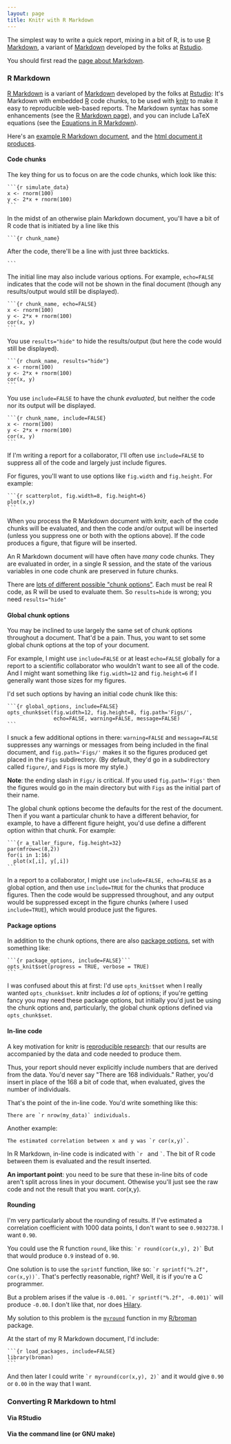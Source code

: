```yaml
---
layout: page
title: Knitr with R Markdown
---
```


The simplest way to write a quick report, mixing in a bit of R, is to
use [R Markdown](http://www.rstudio.com/ide/docs/r_markdown), a
variant of [Markdown](http://daringfireball.net/projects/markdown/)
developed by the folks at [Rstudio](http://www.rstudio.com).

You should first read the [page about Markdown](markdown.html).

### R Markdown

[R Markdown](http://www.rstudio.com/ide/docs/r_markdown) is a
variant of [Markdown](http://daringfireball.net/projects/markdown/)
developed by the folks at [Rstudio](http://www.rstudio.com): It's
Markdown with embedded [R](http://www.r-project.org) code chunks, to
be used with [knitr](http://yihui.name/knitr/) to make it easy to
reproducible web-based reports. The Markdown syntax has some
enhancements (see the
[R Markdown page](http://www.rstudio.com/ide/docs/r_markdown)), and
you can include LaTeX equations (see the
[Equations in R Markdown](http://www.rstudio.com/ide/docs/authoring/using_markdown_equations)).

Here's an [example R Markdown document](../assets/knitr_example.Rmd),
and the [html document it produces](../assets/knitr_example.html).

#### Code chunks

The key thing for us to focus on are the code chunks, which look like this:

    ```{r simulate_data}
    x <- rnorm(100)
    y <- 2*x + rnorm(100)
    ```

In the midst of an otherwise plain Markdown document, you'll have a
bit of R code that is initiated by a line like this

    ```{r chunk_name}

After the code, there'll be a line with just three backticks.

    ```

The initial line may also include various options. For example, `echo=FALSE`
indicates that the code will not be shown in the final document
(though any results/output would still be displayed).

    ```{r chunk_name, echo=FALSE}
    x <- rnorm(100)
    y <- 2*x + rnorm(100)
    cor(x, y)
    ```
    
You use `results="hide"` to hide the results/output (but here the code
would still be displayed).

    ```{r chunk_name, results="hide"}
    x <- rnorm(100)
    y <- 2*x + rnorm(100)
    cor(x, y)
    ```
    
You use `include=FALSE` to have the chunk _evaluated_, but neither the
code nor its output will be displayed.

    ```{r chunk_name, include=FALSE}
    x <- rnorm(100)
    y <- 2*x + rnorm(100)
    cor(x, y)
    ```

If I'm writing a report for a collaborator, I'll often use
`include=FALSE` to suppress all of the code and largely just include
figures.

For figures, you'll want to use options like `fig.width` and
`fig.height`. For example:

    ```{r scatterplot, fig.width=8, fig.height=6}
    plot(x,y)
    ```

When you process the R Markdown document with knitr, each of the code
chunks will be evaluated, and then the code and/or output will be
inserted (unless you suppress one or both with the options above). If
the code produces a figure, that figure will be inserted.

An R Markdown document will have often have _many_ code chunks. They are
evaluated in order, in a single R session, and the state of the
various variables in one code chunk are preserved in future chunks.

There are
[lots of different possible "chunk options"](http://yihui.name/knitr/options#chunk_options). 
Each must be real R code, as R will be used to evaluate them. So
`results=hide` is wrong; you need `results="hide"`

#### Global chunk options

You may be inclined to use largely the same set of chunk options
throughout a document. That'd be a pain. Thus, you want to set some
global chunk options at the top of your document.

For example, I might use `include=FALSE` or at least `echo=FALSE`
globally for a report to a scientific collaborator who wouldn't want
to see all of the code. And I might want something like `fig.width=12`
and `fig.height=6` if I generally want those sizes for my figures.

I'd set such options by having an initial code chunk like this:

    ```{r global_options, include=FALSE}
    opts_chunk$set(fig.width=12, fig.height=8, fig.path='Figs/',
                   echo=FALSE, warning=FALSE, message=FALSE)
    ```

I snuck a few additional options in there: `warning=FALSE` and
`message=FALSE` suppresses any warnings or messages from being included in
the final document, and `fig.path='Figs/'` makes it so the figures
produced get placed in the `Figs` subdirectory. (By default, they'd go
in a subdirectory called `figure/`, and `Figs` is more my style.) 

**Note**: the ending slash in `Figs/` is critical. If you used
`fig.path='Figs'` then the figures would go in the main directory but
with `Figs` as the initial part of their name.

The global chunk options become the defaults for the rest of the
document. Then if you want a particular chunk to have a different
behavior, for example, to have a different figure height, you'd use
define a different option within that chunk. For example:

    ```{r a_taller_figure, fig.height=32}
    par(mfrow=c(8,2))
    for(i in 1:16)
      plot(x[,i], y[,i])
    ```

In a report to a collaborator, I might use `include=FALSE, echo=FALSE`
as a global option, and then use `include=TRUE` for the chunks that
produce figures. Then the code would be suppressed throughout, and any output
would be suppressed except in the figure chunks (where I used
`include=TRUE`), which would produce just the figures.

#### Package options

In addition to the chunk options, there are also
[package options](http://yihui.name/knitr/options#package_options),
set with something like:

    ```{r package_options, include=FALSE}```
    opts_knit$set(progress = TRUE, verbose = TRUE)
    ```

I was confused about this at first: I'd use `opts_knit$set` when I
really wanted `opts_chunk$set`.  knitr includes _a lot_ of options; if
you're getting fancy you may need these package options, but initially
you'd just be using the chunk options and, particularly, the global
chunk options defined via `opts_chunk$set`.


#### In-line code
    
A key motivation for knitr is
[reproducible research](http://en.wikipedia.org/wiki/Reproducibility#Reproducible_research):
that our results are accompanied by the data and code needed to
produce them.

Thus, your report should never explicitly include numbers that are 
derived from the data. You'd never say "There are 168 individuals."
Rather, you'd insert in place of the 168 a bit of code that, when
evaluated, gives the number of individuals.

That's the point of the in-line code. You'd write something like this:

    There are `r nrow(my_data)` individuals.

Another example:

    The estimated correlation between x and y was `r cor(x,y)`.
    
In R Markdown, in-line code is indicated with `` `r  `` and `` ` ``.
The bit of R code between them is evaluated and the result inserted.    

**An important point**: you need to be sure that these in-line bits of
code aren't split across lines in your document. Othewise you'll just
see the raw code and not the result that you want.
cor(x,y).

#### Rounding

I'm very particularly about the rounding of results. If I've estimated
a correlation coefficient with 1000 data points, I don't want to see
`0.9032738`. I want `0.90`.

You could use the R function `round`, like this: `` `r round(cor(x,y), 2)` ``
But that would produce `0.9` instead of `0.90`.

One solution is to use the `sprintf` function, like so:
`` `r sprintf("%.2f", cor(x,y))` ``. That's perfectly reasonable,
right? Well, it is if you're a C programmer.

But a problem arises if the value is `-0.001`. `` `r sprintf("%.2f", -0.001)` ``
will produce `-0.00`. I don't like that, nor does 
[Hilary](https://twitter.com/hspter/status/314858331598626816).

My solution to this problem is the
[`myround`](https://github.com/kbroman/broman/blob/master/R/myround.R)
function
in my [R/broman](https://github.com/kbroman/broman) package.

At the start of my R Markdown document, I'd include:

    ```{r load_packages, include=FALSE}
    library(broman)
    ```
    
And then later I could write `` `r myround(cor(x,y), 2)` ``
and it would give `0.90` or `0.00` in the way that I want.

### Converting R Markdown to html

#### Via RStudio

#### Via the command line (or GNU make)
